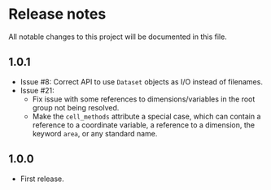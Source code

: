 # Release notes
All notable changes to this project will be documented in this file.

## 1.0.1
- Issue #8: Correct API to use `Dataset` objects as I/O instead of filenames.
- Issue #21:
  - Fix issue with some references to dimensions/variables in the root group 
  not being resolved. 
  - Make the `cell_methods` attribute a special case, which can contain a 
  reference to a coordinate variable, a reference to a dimension, the keyword 
  `area`, or any standard name.

## 1.0.0
- First release.
